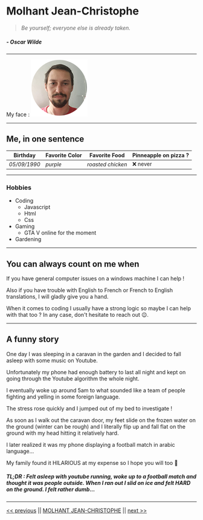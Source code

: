 # Molhant Jean-Christophe

> *Be yourself; everyone else is already taken.*
#####    - Oscar Wilde

***

My face : 
![alt text](profilePic.png "Logo Title Text 1")

***

## Me, in one sentence

Birthday | Favorite Color | Favorite Food | Pinneapple on pizza ?
--- | --- | --- | ---
*05/09/1990* | *purple* | *roasted chicken* | ❌ never

***

### Hobbies

* Coding
  * Javascript
  * Html
  * Css
* Gaming
  * GTA V online for the moment
* Gardening

***

## You can always count on me when

If you have general computer issues on a windows machine I can help !

Also if you have trouble with English to French or French to English translations, I will gladly give you a hand.

When it comes to coding I usually have a strong logic so maybe I can help with that too ?
In any case, don't hesitate to reach out 😉.

***

## A funny story

One day I was sleeping in a caravan in the garden and I decided to fall asleep with some music on Youtube.

Unfortunately my phone had enough battery to last all night and kept on going through the Youtube algorithm the whole night.

I eventually woke up around 5am to what sounded like a team of people fighting and yelling in some foreign language.

The stress rose quickly and I jumped out of my bed to investigate !

As soon as I walk out the caravan door, my feet slide on the frozen water on the ground (winter can be rough) and I literally flip up and fall flat on the ground with my head hitting it relatively hard.

I later realized it was my phone displaying a football match in arabic language...

My family found it HILARIOUS at my expense so I hope you will too 🤗

##### TL;DR : Felt asleep with youtube running, woke up to a football match and thought it was people outside. When I ran out I slid on ice and felt HARD on the ground. I felt rather dumb...

***

[<< previous](https://github.com/Fradven/markdown-challenge) || [MOLHANT JEAN-CHRISTOPHE](#) || [next >>](https://github.com/coreinside5/markdown-challenge)